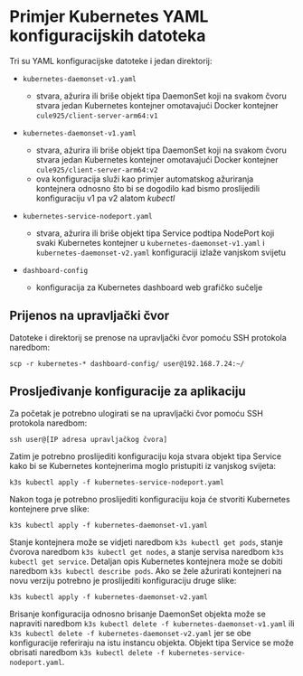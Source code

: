 # Primjer Kubernetes YAML konfiguracijskih datoteka

Tri su YAML konfiguracijske datoteke i jedan direktorij:

- ```kubernetes-daemonset-v1.yaml```
	- stvara, ažurira ili briše objekt tipa DaemonSet koji na svakom čvoru stvara jedan Kubernetes kontejner omotavajući Docker kontejner ```cule925/client-server-arm64:v1```

- ```kubernetes-daemonset-v1.yaml```
	- stvara, ažurira ili briše objekt tipa DaemonSet koji na svakom čvoru stvara jedan Kubernetes kontejner omotavajući Docker kontejner ```cule925/client-server-arm64:v2```
	- ova konfiguracija služi kao primjer automatskog ažuriranja kontejnera odnosno što bi se dogodilo kad bismo proslijedili konfiguraciju v1 pa v2 alatom *kubectl*

- ```kubernetes-service-nodeport.yaml```
	- stvara, ažurira ili briše objekt tipa Service podtipa NodePort koji svaki Kubernetes kontejner u ```kubernetes-daemonset-v1.yaml``` i ```kubernetes-daemonset-v2.yaml``` konfiguraciji izlaže vanjskom svijetu

- ```dashboard-config```
	- konfiguracija za Kubernetes dashboard web grafičko sučelje

## Prijenos na upravljački čvor

Datoteke i direktorij se prenose na upravljački čvor pomoću SSH protokola naredbom:

```
scp -r kubernetes-* dashboard-config/ user@192.168.7.24:~/
```

## Prosljeđivanje konfiguracije za aplikaciju

Za početak je potrebno ulogirati se na upravljački čvor pomoću SSH protokola naredbom:

```
ssh user@[IP adresa upravljačkog čvora]
```

Zatim je potrebno proslijediti konfiguraciju koja stvara objekt tipa Service kako bi se Kubernetes kontejnerima moglo pristupiti iz vanjskog svijeta:

```
k3s kubectl apply -f kubernetes-service-nodeport.yaml
```

Nakon toga je potrebno proslijediti konfiguraciju koja će stvoriti Kubernetes kontejnere prve slike:

```
k3s kubectl apply -f kubernetes-daemonset-v1.yaml
```

Stanje kontejnera može se vidjeti naredbom ```k3s kubectl get pods```, stanje čvorova naredbom ```k3s kubectl get nodes```, a stanje servisa naredbom ```k3s kubectl get service```. Detaljan opis Kubernetes kontejnera može se dobiti naredbom ```k3s kubectl describe pods```. Ako se žele ažurirati kontejneri na novu verziju potrebno je proslijediti konfiguraciju druge slike:

```
k3s kubectl apply -f kubernetes-daemonset-v2.yaml
```

Brisanje konfiguracija odnosno brisanje DaemonSet objekta može se napraviti naredbom ```k3s kubectl delete -f kubernetes-daemonset-v1.yaml``` ili ```k3s kubectl delete -f kubernetes-daemonset-v2.yaml``` jer se obe konfiguracije referiraju na istu instancu objekta. Objekt tipa Service se može obrisati naredbom ```k3s kubectl delete -f kubernetes-service-nodeport.yaml```.

